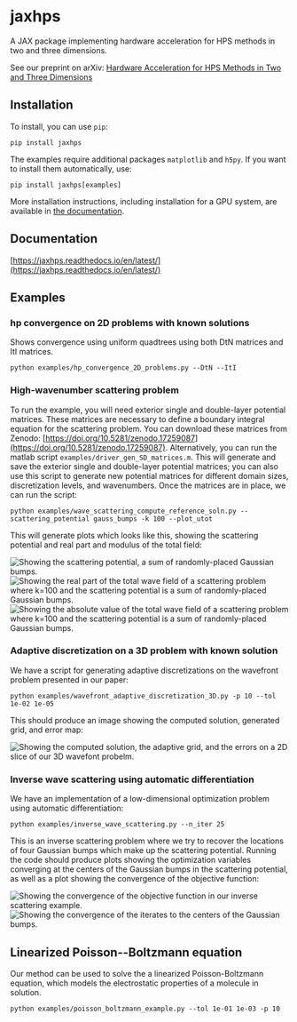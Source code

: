 # jaxhps
A JAX package implementing hardware acceleration for HPS methods in two and three dimensions.

See our preprint on arXiv: [Hardware Acceleration for HPS Methods in Two and Three Dimensions](https://arxiv.org/abs/2503.17535)

## Installation

To install, you can use `pip`: 

```
pip install jaxhps
```

The examples require additional packages `matplotlib` and `h5py`. If you want to install them automatically, use:

```
pip install jaxhps[examples]
```

More installation instructions, including installation for a GPU system, are available in [the documentation](https://jaxhps.readthedocs.io/en/latest/#installation).

## Documentation

[https://jaxhps.readthedocs.io/en/latest/](https://jaxhps.readthedocs.io/en/latest/)

## Examples


### hp convergence on 2D problems with known solutions

Shows convergence using uniform quadtrees using both DtN matrices and ItI matrices.
```
python examples/hp_convergence_2D_problems.py --DtN --ItI
```

### High-wavenumber scattering problem

To run the example, you will need exterior single and double-layer potential matrices. These matrices are necessary to define a boundary integral equation for the scattering problem. You can download these matrices from Zenodo: [https://doi.org/10.5281/zenodo.17259087](https://doi.org/10.5281/zenodo.17259087).
Alternatively, you can run the matlab script `examples/driver_gen_SD_matrices.m`. This will generate and save the exterior single and double-layer potential matrices; you can also use this script to generate new potential matrices for different domain sizes, discretization levels, and wavenumbers. Once the matrices are in place, we can run the script:
```
python examples/wave_scattering_compute_reference_soln.py --scattering_potential gauss_bumps -k 100 --plot_utot
```
This will generate plots which looks like this, showing the scattering potential and real part and modulus of the total field: 

![Showing the scattering potential, a sum of randomly-placed Gaussian bumps.](.github/assets/k_100_gauss_bumps_q.svg)
![Showing the real part of the total wave field of a scattering problem where k=100 and the scattering potential is a sum of randomly-placed Gaussian bumps.](.github/assets/k_100_gauss_bumps_utot_ground_truth_real.svg)
![Showing the absolute value of the total wave field of a scattering problem where k=100 and the scattering potential is a sum of randomly-placed Gaussian bumps.](.github/assets/k_100_gauss_bumps_utot_ground_truth_abs.svg)


### Adaptive discretization on a 3D problem with known solution

We have a script for generating adaptive discretizations on the wavefront problem presented in our paper:

```
python examples/wavefront_adaptive_discretization_3D.py -p 10 --tol 1e-02 1e-05
```

This should produce an image showing the computed solution, generated grid, and error map:

![Showing the computed solution, the adaptive grid, and the errors on a 2D slice of our 3D wavefont probelm.](.github/assets/wavefront_soln_tol_1e-05.svg)


### Inverse wave scattering using automatic differentiation

We have an implementation of a low-dimensional optimization problem using automatic differentiation:

```
python examples/inverse_wave_scattering.py --n_iter 25
```

This is an inverse scattering problem where we try to recover the locations of four Gaussian bumps which make up the scattering potential. Running the code should produce plots showing the optimization variables converging at the centers of the Gaussian bumps in the scattering potential, as well as a plot showing the convergence of the objective function:

![Showing the convergence of the objective function in our inverse scattering example.](.github/assets/inverse_scattering_residuals.svg)
![Showing the convergence of the iterates to the centers of the Gaussian bumps.](.github/assets/inverse_scattering_iterates.svg)

## Linearized Poisson--Boltzmann equation

Our method can be used to solve the a linearized Poisson-Boltzmann equation, which models the electrostatic properties of a molecule in solution. 

```
python examples/poisson_boltzmann_example.py --tol 1e-01 1e-03 -p 10 
```
